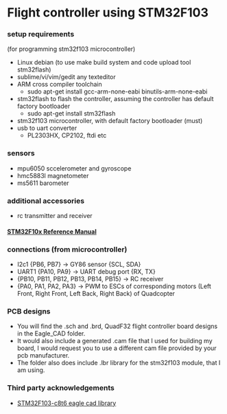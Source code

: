 # Flight controller using STM32F103

### setup requirements
(for programming stm32f103 microcontroller)

* Linux debian (to use make build system and code upload tool stm32flash)
* sublime/vi/vim/gedit any texteditor
* ARM cross compiler toolchain
  * sudo apt-get install gcc-arm-none-eabi binutils-arm-none-eabi
* stm32flash to flash the controller, assuming the controller has default factory bootloader
  * sudo apt-get install stm32flash
* stm32f103 microcontroller, with default factory bootloader (must)
* usb to uart converter
  * PL2303HX, CP2102, ftdi etc

### sensors
 * mpu6050  sccelerometer and gyroscope
 * hmc5883l magnetometer
 * ms5611 barometer

### additional accessories
 * rc transmitter and receiver

#### [STM32F10x Reference Manual](https://www.st.com/resource/en/reference_manual/cd00171190-stm32f101xx-stm32f102xx-stm32f103xx-stm32f105xx-and-stm32f107xx-advanced-arm-based-32-bit-mcus-stmicroelectronics.pdf)

### connections (from microcontroller)
 * I2c1 {PB6, PB7} -> GY86 sensor {SCL, SDA}
 * UART1 {PA10, PA9} -> UART debug port {RX, TX}
 * {PB10, PB11, PB12, PB13, PB14, PB15} -> RC receiver
 * {PA0, PA1, PA2, PA3} -> PWM to ESCs of corresponding motors (Left Front, Right Front, Left Back, Right Back) of Quadcopter
 
### PCB designs
 * You will find the .sch and .brd, QuadF32 flight controller board designs in the Eagle_CAD folder.
 * It would also include a generated .cam file that I used for building my board, I would request you to use a different cam file provided by your pcb manufacturer.
 * The folder also does include .lbr library for the stm32f103 module, that I am using.

### Third party acknowledgements
 * [STM32F103-c8t6 eagle cad library](https://os.mbed.com/users/hudakz/code/STM32F103C8T6_Hello/file/accb2c83a007/mbed-STM32F103C8T6.lib/)
